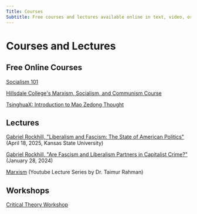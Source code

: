 ```yaml
---
Title: Courses
Subtitle: Free courses and lectures available online in text, video, or audio format.
---
```


# Courses and Lectures

## Free Online Courses


[Socialism 101](https://www.socialism101.com/)

[Hillsdale College's Marxism, Socialism, and Communism Course](https://online.hillsdale.edu/courses/promo/marxism-socialism-communism)

[TsinghuaX: Introduction to Mao Zedong Thought](https://www.edx.org/learn/communist-china/tsinghua-university-introduction-to-mao-zedong-thought-mao-ze-dong-si-xiang-gai-lun)

## Lectures

[Gabriel Rockhill, "Liberalism and Fascism: The State of American Politics"](https://www.youtube.com/watch?v=y2iJLGI2AP4) (April 18, 2025, Kansas State University)

[Gabriel Rockhill, "Are Fascism and Liberalism Partners in Capitalist Crime?"](https://www.youtube.com/watch?v=Vnn_bWDmizw) (January 28, 2024)

[Marxism](https://www.youtube.com/playlist?list=PLq-kUiXssVioxBWwToyN3Apqd8f_a7mCC) (Youtube Lecture Series by Dr. Taimur Rahman)

## Workshops

[Critical Theory Workshop](https://criticaltheoryworkshop.com/)

